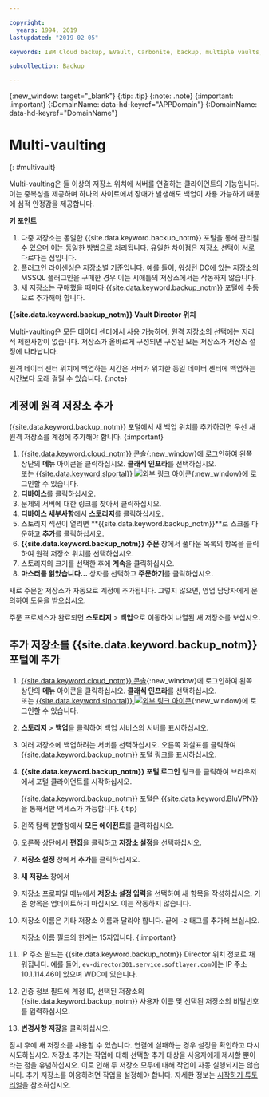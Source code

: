 ```yaml
---

copyright:
  years: 1994, 2019
lastupdated: "2019-02-05"

keywords: IBM Cloud backup, EVault, Carbonite, backup, multiple vaults, mulitple locations, disaster recovery

subcollection: Backup

---
```

{:new_window: target="_blank"}
{:tip: .tip}
{:note: .note}
{:important: .important}
{:DomainName: data-hd-keyref="APPDomain"}
{:DomainName: data-hd-keyref="DomainName"}

# Multi-vaulting
{: #multivault}

Multi-vaulting은 둘 이상의 저장소 위치에 서버를 연결하는 클라이언트의 기능입니다. 이는 중복성을 제공하며 하나의 사이트에서 장애가 발생해도 백업이 사용 가능하기 때문에 심적 안정감을 제공합니다.

**키 포인트**

1. 다중 저장소는 동일한 {{site.data.keyword.backup_notm}} 포털을 통해 관리될 수 있으며 이는 동일한 방법으로 처리됩니다. 유일한 차이점은 저장소 선택이 서로 다르다는 점입니다.
2. 플러그인 라이센싱은 저장소별 기준입니다. 예를 들어, 워싱턴 DC에 있는 저장소의 MSSQL 플러그인을 구매한 경우 이는 시애틀의 저장소에서는 작동하지 않습니다.
3. 새 저장소는 구매했을 때마다 {{site.data.keyword.backup_notm}} 포털에 수동으로 추가해야 합니다.



**{{site.data.keyword.backup_notm}} Vault Director 위치**

Multi-vaulting은 모든 데이터 센터에서 사용 가능하며, 원격 저장소의 선택에는 지리적 제한사항이 없습니다. 저장소가 올바르게 구성되면 구성된 모든 저장소가 저장소 설정에 나타납니다.

원격 데이터 센터 위치에 백업하는 시간은 서버가 위치한 동일 데이터 센터에 백업하는 시간보다 오래 걸릴 수 있습니다.
{:note}

## 계정에 원격 저장소 추가

{{site.data.keyword.backup_notm}} 포털에서 새 백업 위치를 추가하려면 우선 새 원격 저장소를 계정에 추가해야 합니다.
{:important}

1. [{{site.data.keyword.cloud_notm}} 콘솔](https://{DomainName}){:new_window}에 로그인하여 왼쪽 상단의 **메뉴** 아이콘을 클릭하십시오. **클래식 인프라**를 선택하십시오. <br/>
   또는 [{{site.data.keyword.slportal}} ![외부 링크 아이콘](../../icons/launch-glyph.svg "외부 링크 아이콘")](https://control.softlayer.com/){:new_window}에 로그인할 수 있습니다.
2. **디바이스**를 클릭하십시오.
3. 문제의 서버에 대한 링크를 찾아서 클릭하십시오.
4. **디바이스 세부사항**에서 **스토리지**를 클릭하십시오.
5. 스토리지 섹션이 열리면 **{{site.data.keyword.backup_notm}}**로 스크롤 다운하고 **추가**를 클릭하십시오.
6. **{{site.data.keyword.backup_notm}} 주문** 창에서 풀다운 목록의 항목을 클릭하여 원격 저장소 위치를 선택하십시오.
7. 스토리지의 크기를 선택한 후에 **계속**을 클릭하십시오.
8. **마스터를 읽었습니다...** 상자를 선택하고 **주문하기**를 클릭하십시오.

새로 주문한 저장소가 자동으로 계정에 추가됩니다. 그렇지 않으면, 영업 담당자에게 문의하여 도움을 받으십시오.

주문 프로세스가 완료되면 **스토리지** > **백업**으로 이동하여 나열된 새 저장소를 보십시오.

## 추가 저장소를 {{site.data.keyword.backup_notm}} 포털에 추가

1. [{{site.data.keyword.cloud_notm}} 콘솔](https://{DomainName}){:new_window}에 로그인하여 왼쪽 상단의 **메뉴** 아이콘을 클릭하십시오. **클래식 인프라**를 선택하십시오. <br/>
   또는 [{{site.data.keyword.slportal}} ![외부 링크 아이콘](../../icons/launch-glyph.svg "외부 링크 아이콘")](https://control.softlayer.com/){:new_window}에 로그인할 수 있습니다.
2. **스토리지** > **백업**을 클릭하여 백업 서비스의 서버를 표시하십시오.
3. 여러 저장소에 백업하려는 서버를 선택하십시오. 오른쪽 화살표를 클릭하여 {{site.data.keyword.backup_notm}} 포털 링크를 표시하십시오.
4. **{{site.data.keyword.backup_notm}} 포털 로그인** 링크를 클릭하여 브라우저에서 포털 클라이언트를 시작하십시오.

   {{site.data.keyword.backup_notm}} 포털은 {{site.data.keyword.BluVPN}}을 통해서만 액세스가 가능합니다.
   {:tip}
5. 왼쪽 탐색 분할창에서 **모든 에이전트**를 클릭하십시오.
6. 오른쪽 상단에서 **편집**을 클릭하고 **저장소 설정**을 선택하십시오.
7. **저장소 설정** 창에서 **추가**를 클릭하십시오.
8. **새 저장소** 창에서
  1. 저장소 프로파일 메뉴에서 **저장소 설정 입력**을 선택하여 새 항목을 작성하십시오. 기존 항목은 업데이트하지 마십시오. 이는 작동하지 않습니다.
  2. 저장소 이름은 기타 저장소 이름과 달라야 합니다. 끝에 `-2` 태그를 추가해 보십시오. <br/>

     저장소 이름 필드의 한계는 15자입니다.
     {:important}
  3. IP 주소 필드는 {{site.data.keyword.backup_notm}} Director 위치 정보로 채워집니다. 예를 들어, `ev-director301.service.softlayer.com`에는 IP 주소 10.1.114.46이 있으며 WDC에 있습니다.
  4. 인증 정보 필드에 계정 ID, 선택된 저장소의 {{site.data.keyword.backup_notm}} 사용자 이름 및 선택된 저장소의 비밀번호를 입력하십시오.
  5. **변경사항 저장**을 클릭하십시오.

잠시 후에 새 저장소를 사용할 수 있습니다. 연결에 실패하는 경우 설정을 확인하고 다시 시도하십시오. 저장소 추가는 작업에 대해 선택할 추가 대상을 사용자에게 제시할 뿐이라는 점을 유념하십시오. 이로 인해 두 저장소 모두에 대해 작업이 자동 실행되지는 않습니다. 추가 저장소를 이용하려면 작업을 설정해야 합니다. 자세한 정보는 [시작하기 튜토리얼](/docs/infrastructure/Backup?topic=Backup-getting-started#getting-started)을 참조하십시오.
